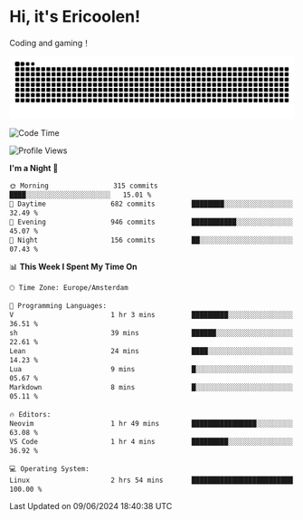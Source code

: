 # Hi, it's Ericoolen!
Coding and gaming！

<picture>
  <source media="(prefers-color-scheme: dark)" srcset="https://raw.githubusercontent.com/Eric-Song-Nop/Eric-Song-Nop/output/github-contribution-grid-snake-dark.svg">
  <source media="(prefers-color-scheme: light)" srcset="https://raw.githubusercontent.com/Eric-Song-Nop/Eric-Song-Nop/output/github-contribution-grid-snake.svg">
  <img alt="github contribution grid snake animation" src="https://raw.githubusercontent.com/Eric-Song-Nop/Eric-Song-Nop/output/github-contribution-grid-snake.svg">
</picture>

<!--START_SECTION:waka-->
![Code Time](http://img.shields.io/badge/Code%20Time-1%2C347%20hrs%2047%20mins-blue)

![Profile Views](http://img.shields.io/badge/Profile%20Views-1-blue)

**I'm a Night 🦉** 

```text
🌞 Morning                315 commits         ████░░░░░░░░░░░░░░░░░░░░░   15.01 % 
🌆 Daytime                682 commits         ████████░░░░░░░░░░░░░░░░░   32.49 % 
🌃 Evening                946 commits         ███████████░░░░░░░░░░░░░░   45.07 % 
🌙 Night                  156 commits         ██░░░░░░░░░░░░░░░░░░░░░░░   07.43 % 
```


📊 **This Week I Spent My Time On** 

```text
🕑︎ Time Zone: Europe/Amsterdam

💬 Programming Languages: 
V                        1 hr 3 mins         █████████░░░░░░░░░░░░░░░░   36.51 % 
sh                       39 mins             ██████░░░░░░░░░░░░░░░░░░░   22.61 % 
Lean                     24 mins             ████░░░░░░░░░░░░░░░░░░░░░   14.23 % 
Lua                      9 mins              █░░░░░░░░░░░░░░░░░░░░░░░░   05.67 % 
Markdown                 8 mins              █░░░░░░░░░░░░░░░░░░░░░░░░   05.11 % 

🔥 Editors: 
Neovim                   1 hr 49 mins        ████████████████░░░░░░░░░   63.08 % 
VS Code                  1 hr 4 mins         █████████░░░░░░░░░░░░░░░░   36.92 % 

💻 Operating System: 
Linux                    2 hrs 54 mins       █████████████████████████   100.00 % 
```


 Last Updated on 09/06/2024 18:40:38 UTC
<!--END_SECTION:waka-->
